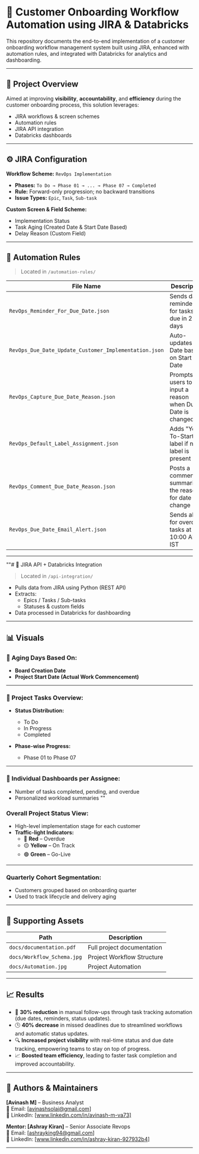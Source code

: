 # 🚀 Customer Onboarding Workflow Automation using JIRA & Databricks

This repository documents the end-to-end implementation of a customer onboarding workflow management system built using JIRA, enhanced with automation rules, and integrated with Databricks for analytics and dashboarding.

---

## 📌 Project Overview

Aimed at improving **visibility**, **accountability**, and **efficiency** during the customer onboarding process, this solution leverages:
- JIRA workflows & screen schemes
- Automation rules
- JIRA API integration
- Databricks dashboards

---

## ⚙️ JIRA Configuration

**Workflow Scheme:** `RevOps Implementation`

- **Phases:** `To Do → Phase 01 → ... → Phase 07 → Completed`
- **Rule:** Forward-only progression; no backward transitions
- **Issue Types:** `Epic`, `Task`, `Sub-task`

**Custom Screen & Field Scheme:**
- Implementation Status
- Task Aging (Created Date & Start Date Based)
- Delay Reason (Custom Field)

---

## 🤖 Automation Rules

> Located in `/automation-rules/`

| File Name                                         | Description                                               |
|--------------------------------------------------|-----------------------------------------------------------|
| `RevOps_Reminder_For_Due_Date.json`              | Sends daily reminders for tasks due in 2 days             |
| `RevOps_Due_Date_Update_Customer_Implementation.json` | Auto-updates Due Date based on Start Date               |
| `RevOps_Capture_Due_Date_Reason.json`            | Prompts users to input a reason when Due Date is changed  |
| `RevOps_Default_Label_Assignment.json`           | Adds "Yet-To-Start" label if no label is present          |
| `RevOps_Comment_Due_Date_Reason.json`            | Posts a comment summarizing the reason for date change    |
| `RevOps_Due_Date_Email_Alert.json`               | Sends alerts for overdue tasks at 10:00 AM IST            |


---

""# 🔗 JIRA API + Databricks Integration

> Located in `/api-integration/`

- Pulls data from JIRA using Python (REST API)
- Extracts:
  - Epics / Tasks / Sub-tasks
  - Statuses & custom fields
- Data processed in Databricks for dashboarding

---

## 📊 Visuals

### 📌 Aging Days Based On:
- **Board Creation Date**
- **Project Start Date (Actual Work Commencement)**

---

### 🚀 Project Tasks Overview:
- **Status Distribution:**
  - To Do
  - In Progress
  - Completed
  
- **Phase-wise Progress:**
  - Phase 01 to Phase 07

---

### 👤 Individual Dashboards per Assignee:
- Number of tasks completed, pending, and overdue
- Personalized workload summaries
""

### Overall Project Status View:
- High-level implementation stage for each customer
- **Traffic-light Indicators:**
  - 🔴 **Red** – Overdue
  - 🟡 **Yellow** – On Track
  - 🟢 **Green** – Go-Live

---

### Quarterly Cohort Segmentation:
- Customers grouped based on onboarding quarter
- Used to track lifecycle and delivery aging
---

## 📁 Supporting Assets

| Path                            | Description                        |
|---------------------------------|------------------------------------|
| `docs/documentation.pdf`        | Full project documentation         |
| `docs/Workflow_Schema.jpg`      | Project Workflow Structure         |
| `docs/Automation.jpg`           | Project Automation                 |

---

## 📈 Results

- 📅 **30% reduction** in manual follow-ups through task tracking automation (due dates, reminders, status updates).
- 🕒 **40% decrease** in missed deadlines due to streamlined workflows and automatic status updates.
- 🔍 **Increased project visibility** with real-time status and due date tracking, empowering teams to stay on top of progress.
- 📈 **Boosted team efficiency**, leading to faster task completion and improved accountability.

---

## 👤 Authors & Maintainers

**[Avinash M]** – Business Analyst  
📧 Email: [avinashsolai@gmail.com]  
🔗 LinkedIn: [www.linkedin.com/in/avinash-m-va73]  

**Mentor: [Ashray Kiran]** – Senior Associate Revops  
📧 Email: [ashrayking94@gmail.com]  
🔗 LinkedIn: [www.linkedin.com/in/ashray-kiran-927932b4]  

---
